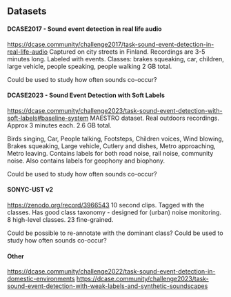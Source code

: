 
## Datasets

#### DCASE2017 - Sound event detection in real life audio
https://dcase.community/challenge2017/task-sound-event-detection-in-real-life-audio
Captured on city streets in Finland. Recordings are 3-5 minutes long.
Labeled with events.
Classes: brakes squeaking, car, children, large vehicle, people speaking, people walking
2 GB total.

Could be used to study how often sounds co-occur?

#### DCASE2023 - Sound Event Detection with Soft Labels
https://dcase.community/challenge2023/task-sound-event-detection-with-soft-labels#baseline-system
MAESTRO dataset.
Real outdoors recordings. Approx 3 minutes each.
2.6 GB total.

Birds singing, Car, People talking, Footsteps, Children voices, Wind blowing, Brakes squeaking,
Large vehicle, Cutlery and dishes, Metro approaching, Metro leaving.
Contains labels for both road noise, rail noise, community noise.
Also contains labels for geophony and biophony.

Could be used to study how often sounds co-occur?

#### SONYC-UST v2
https://zenodo.org/record/3966543
10 second clips. Tagged with the classes.
Has good class taxonomy - designed for (urban) noise monitoring.
8 high-level classes. 23 fine-grained.

Could be possible to re-annotate with the dominant class?
Could be used to study how often sounds co-occur?

#### Other
https://dcase.community/challenge2022/task-sound-event-detection-in-domestic-environments
https://dcase.community/challenge2023/task-sound-event-detection-with-weak-labels-and-synthetic-soundscapes 

